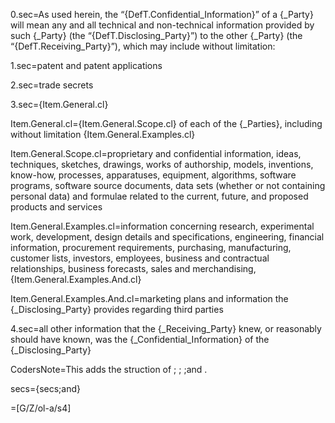 0.sec=As used herein, the “{DefT.Confidential_Information}” of a {_Party} will mean any and all technical and non-technical information provided by such {_Party} (the “{DefT.Disclosing_Party}”) to the other {_Party} (the “{DefT.Receiving_Party}”), which may include without limitation:

1.sec=patent and patent applications

2.sec=trade secrets

3.sec={Item.General.cl}

Item.General.cl={Item.General.Scope.cl} of each of the {_Parties}, including without limitation {Item.General.Examples.cl}

Item.General.Scope.cl=proprietary and confidential information, ideas, techniques, sketches, drawings, works of authorship, models, inventions, know-how, processes, apparatuses, equipment, algorithms, software programs, software source documents, data sets (whether or not containing personal data) and formulae related to the current, future, and proposed products and services

Item.General.Examples.cl=information concerning research, experimental work, development, design details and specifications, engineering, financial information, procurement requirements, purchasing, manufacturing, customer lists, investors, employees, business and contractual relationships, business forecasts, sales and merchandising, {Item.General.Examples.And.cl}

Item.General.Examples.And.cl=marketing plans and information the {_Disclosing_Party} provides regarding third parties

4.sec=all other information that the {_Receiving_Party} knew, or reasonably should have known, was the {_Confidential_Information} of the {_Disclosing_Party}

CodersNote=This adds the struction of ; ; ;and . 

secs={secs;and}

=[G/Z/ol-a/s4]
